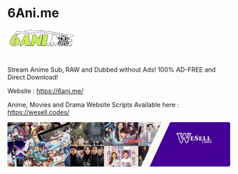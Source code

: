 # 6Ani.me
<img style="object-fit: contain; border-radius: 4px; margin-bottom: 16px" src="logo.png" alt="banner" height="50">

Stream Anime Sub, RAW and Dubbed without Ads! 100% AD-FREE and Direct Download! 

Website : https://6ani.me/

Anime, Movies and Drama Website Scripts Available here : https://wesell.codes/

<img style="object-fit: contain; border-radius: 4px; margin-bottom: 16px" src="banner.gif" alt="banner" height="100">
